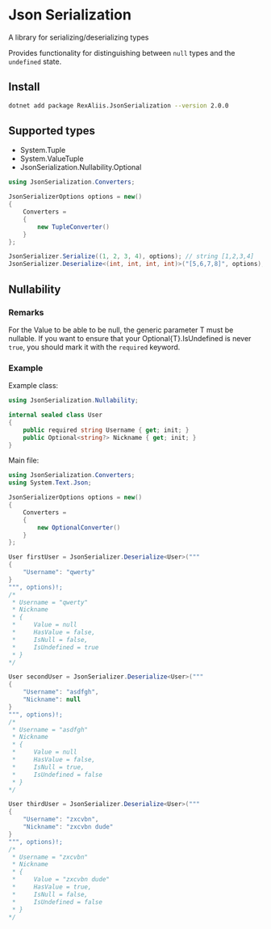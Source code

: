 # Json Serialization

A library for serializing/deserializing types

Provides functionality for distinguishing between `null` types and the `undefined` state.

## Install

```bash
dotnet add package RexAliis.JsonSerialization --version 2.0.0
```

## Supported types

- System.Tuple
- System.ValueTuple
- JsonSerialization.Nullability.Optional

```cs
using JsonSerialization.Converters;

JsonSerializerOptions options = new()
{
    Converters = 
    {
        new TupleConverter()
    }
};

JsonSerializer.Serialize((1, 2, 3, 4), options); // string [1,2,3,4]
JsonSerializer.Deserialize<(int, int, int, int)>("[5,6,7,8]", options); // ValueTuple<int, int, int, int> (5, 6, 7, 8)
```

## Nullability

### Remarks

For the Value to be able to be null, the generic parameter T must be nullable.
If you want to ensure that your Optional{T}.IsUndefined is never `true`, you should mark it with the `required` keyword.

### Example

Example class:

```cs
using JsonSerialization.Nullability;

internal sealed class User
{
    public required string Username { get; init; }
    public Optional<string?> Nickname { get; init; }
}
```

Main file:

```cs
using JsonSerialization.Converters;
using System.Text.Json;

JsonSerializerOptions options = new()
{
    Converters = 
    {
        new OptionalConverter()
    }
};

User firstUser = JsonSerializer.Deserialize<User>("""
{
    "Username": "qwerty"
}
""", options)!;
/*
 * Username = "qwerty"
 * Nickname
 * {
 *     Value = null
 *     HasValue = false,
 *     IsNull = false,
 *     IsUndefined = true
 * }
*/

User secondUser = JsonSerializer.Deserialize<User>("""
{
    "Username": "asdfgh",
    "Nickname": null
}
""", options)!;
/*
 * Username = "asdfgh"
 * Nickname
 * {
 *     Value = null
 *     HasValue = false,
 *     IsNull = true,
 *     IsUndefined = false
 * }
*/

User thirdUser = JsonSerializer.Deserialize<User>("""
{
    "Username": "zxcvbn",
    "Nickname": "zxcvbn dude"
}
""", options)!;
/*
 * Username = "zxcvbn"
 * Nickname
 * {
 *     Value = "zxcvbn dude"
 *     HasValue = true,
 *     IsNull = false,
 *     IsUndefined = false
 * }
*/
```
